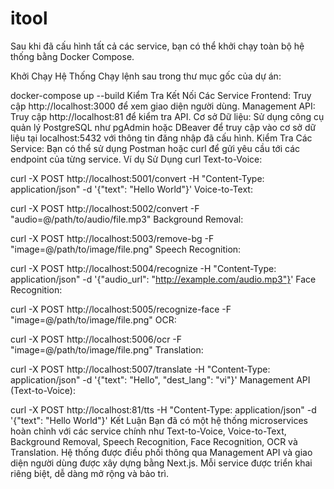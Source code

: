 # itool
Sau khi đã cấu hình tất cả các service, bạn có thể khởi chạy toàn bộ hệ thống bằng Docker Compose.

Khởi Chạy Hệ Thống
Chạy lệnh sau trong thư mục gốc của dự án:


docker-compose up --build
Kiểm Tra Kết Nối Các Service
Frontend: Truy cập http://localhost:3000 để xem giao diện người dùng.
Management API: Truy cập http://localhost:81 để kiểm tra API.
Cơ sở Dữ liệu: Sử dụng công cụ quản lý PostgreSQL như pgAdmin hoặc DBeaver để truy cập vào cơ sở dữ liệu tại localhost:5432 với thông tin đăng nhập đã cấu hình.
Kiểm Tra Các Service: Bạn có thể sử dụng Postman hoặc curl để gửi yêu cầu tới các endpoint của từng service.
Ví dụ Sử Dụng curl
Text-to-Voice:


curl -X POST http://localhost:5001/convert -H "Content-Type: application/json" -d '{"text": "Hello World"}'
Voice-to-Text:


curl -X POST http://localhost:5002/convert -F "audio=@/path/to/audio/file.mp3"
Background Removal:


curl -X POST http://localhost:5003/remove-bg -F "image=@/path/to/image/file.png"
Speech Recognition:


curl -X POST http://localhost:5004/recognize -H "Content-Type: application/json" -d '{"audio_url": "http://example.com/audio.mp3"}'
Face Recognition:

curl -X POST http://localhost:5005/recognize-face -F "image=@/path/to/image/file.png"
OCR:

curl -X POST http://localhost:5006/ocr -F "image=@/path/to/image/file.png"
Translation:

curl -X POST http://localhost:5007/translate -H "Content-Type: application/json" -d '{"text": "Hello", "dest_lang": "vi"}'
Management API (Text-to-Voice):

curl -X POST http://localhost:81/tts -H "Content-Type: application/json" -d '{"text": "Hello World"}'
Kết Luận
Bạn đã có một hệ thống microservices hoàn chỉnh với các service chính như Text-to-Voice, Voice-to-Text, Background Removal, Speech Recognition, Face Recognition, OCR và Translation. Hệ thống được điều phối thông qua Management API và giao diện người dùng được xây dựng bằng Next.js. Mỗi service được triển khai riêng biệt, dễ dàng mở rộng và bảo trì.